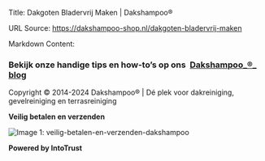 Title: Dakgoten Bladervrij Maken | Dakshampoo®

URL Source: https://dakshampoo-shop.nl/dakgoten-bladervrij-maken

Markdown Content:
### Bekijk onze handige tips en how-to’s op ons  [Dakshampoo_®_ **blog**](https://www.dakshampoo-shop.nl/blog/) 

Copyright © 2014-2024 Dakshampoo® | Dé plek voor dakreiniging, gevelreiniging en terrasreiniging

**Veilig betalen en verzenden**

![Image 1: veilig-betalen-en-verzenden-dakshampoo](https://www.dakshampoo-shop.nl/wp-content/uploads/2023/02/veilig-betalen-en-verzenden-dakshampoo-300x72.png)

**Powered by IntoTrust**
